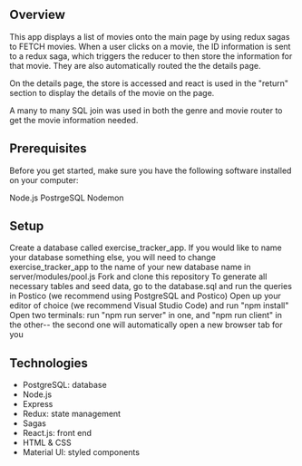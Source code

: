 ## Overview
This app displays a list of movies onto the main page by using redux sagas to FETCH movies. When a user clicks on a movie, the ID information is sent to a redux saga, which triggers the reducer to then store the information for that movie. They are also automatically routed the the details page.

On the details page, the store is accessed and react is used in the "return" section to display the details of the movie on the page. 

A many to many SQL join was used in both the genre and movie router to get the movie information needed.



## Prerequisites
Before you get started, make sure you have the following software installed on your computer:

Node.js
PostrgeSQL
Nodemon


## Setup
Create a database called exercise_tracker_app. If you would like to name your database something else, you will need to change exercise_tracker_app to the name of your new database name in server/modules/pool.js
Fork and clone this repository
To generate all necessary tables and seed data, go to the database.sql and run the queries in Postico (we recommend using PostgreSQL and Postico)
Open up your editor of choice (we recommend Visual Studio Code) and run "npm install"
Open two terminals: run "npm run server" in one, and "npm run client" in the other-- the second one will automatically open a new browser tab for you


## Technologies
- PostgreSQL: database
- Node.js
- Express
- Redux: state management
- Sagas
- React.js: front end
- HTML & CSS
- Material UI: styled components